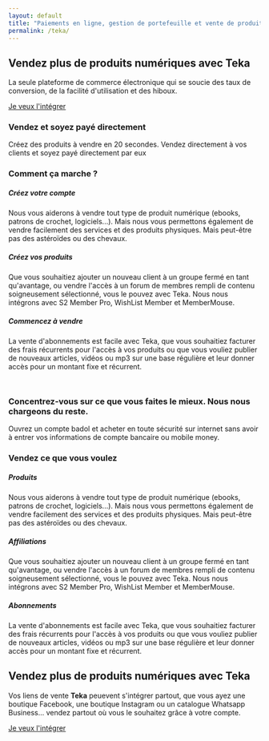 ```yaml
---
layout: default
title: "Paiements en ligne, gestion de portefeuille et vente de produits virtuels"
permalink: /teka/
---
```

<div class="container-fluid bd-hero">
    <div class="row">
        <div class="col-lg-6 m-top-big m-bottom-mini">
            <h2 class="hero-titre m-left-mini m-right-mini">
                Vendez plus de produits numériques avec Teka
            </h2>
            <p class="m-left-mini m-right-mini">La seule plateforme de commerce électronique qui se soucie des taux de conversion, de la facilité d'utilisation et des hiboux.
            </p>
            <a class="btn btn-primary m-left-mini" href="#" role="button">
                Je veux l'intégrer
		    </a>
            </div>
        <div class="col-lg-6 tk-hero">
        </div>
    </div>
</div>
<div class="container m-bottom-big m-top-big">
    <div class="row">
        <div class="col-lg-7">
            <img src="https://res.cloudinary.com/aseed/image/upload/v1615423334/badol/tk-sell_uvkhgh.png" alt="" class="img-fluid">
        </div>
        <div class="col-lg-5">
            <h3 class="fw-bold s-titre m-top-big m-left-mini m-right-mini">
            Vendez et soyez payé directement 
            </h3>
            <p class="m-left-mini">
            Créez des produits à vendre en 20 secondes.
            Vendez directement à vos clients et soyez payé directement par eux
            </p>
        </div>
    </div>
</div>
<div class="container m-bottom-big">
    <div class="row">
        <div class="col-lg-12">
            <h3 class="fw-bold s-titre text-center">
                Comment ça marche ?
            </h3>
        </div>
        <div class="col-lg-12 text-center m-top">
            <div class="row row-cols-1 row-cols-md-3 g-4">
  <div class="col">
    <div class="card h-100">
      <div class="card-body">
        <h5 class="card-title">Créez votre compte</h5>
        <p class="card-text">
            Nous vous aiderons à vendre tout type de produit numérique (ebooks, patrons de crochet, logiciels...). Mais nous vous permettons également de vendre facilement des services et des produits physiques. Mais peut-être pas des astéroïdes ou des chevaux.
        </p>
      </div>
    </div>
  </div>
  <div class="col">
    <div class="card h-100">
      <div class="card-body">
        <h5 class="card-title">Créez vos produits</h5>
        <p class="card-text">
            Que vous souhaitiez ajouter un nouveau client à un groupe fermé en tant qu'avantage, ou vendre l'accès à un forum de membres rempli de contenu soigneusement sélectionné, vous le pouvez avec Teka. Nous nous intégrons avec S2 Member Pro, WishList Member et MemberMouse.
        </p>
      </div>
    </div>
  </div>
  <div class="col">
    <div class="card h-100">
      <div class="card-body">
        <h5 class="card-title">Commencez à vendre</h5>
        <p class="card-text">
            La vente d'abonnements est facile avec Teka, que vous souhaitiez facturer des frais récurrents pour l'accès à vos produits ou que vous vouliez publier de nouveaux articles, vidéos ou mp3 sur une base régulière et leur donner accès pour un montant fixe et récurrent.
        </p>
      </div>
    </div>
  </div>
</div>
        </div>
    </div>
</div>
<div class="container-fluid bg-tk-1">
    <div class="row">
        <div class="col-lg-5 offset-lg-6 m-top-big m-bottom-mini text-white">
            <h3 class="fw-bold text-end" style="margin-top:10%;">
                Concentrez-vous sur ce que vous faites le mieux. 
                Nous nous chargeons du reste.
            </h3>
            <p class="m-left-mini m-right-mini text-end">
				Ouvrez un compte badol et acheter en toute sécurité sur internet sans avoir à entrer vos informations de compte bancaire ou mobile money.
			</p>
        </div>
    </div>
</div>
<div class="container">
    <div class="row">
        <div class="col-lg-12 m-top-big m-bottom-mini">
            <h3 class="fw-bold s-titre text-center">
                Vendez ce que vous voulez
            </h3>
        </div>
        <div class="col-lg-12 text-center m-top">
            <div class="row row-cols-1 row-cols-md-3 g-4">
  <div class="col">
    <div class="card h-100">
      <div class="card-body">
        <h5 class="card-title">Produits</h5>
        <p class="card-text">
            Nous vous aiderons à vendre tout type de produit numérique (ebooks, patrons de crochet, logiciels...). Mais nous vous permettons également de vendre facilement des services et des produits physiques. Mais peut-être pas des astéroïdes ou des chevaux.
        </p>
      </div>
    </div>
  </div>
  <div class="col">
    <div class="card h-100">
      <div class="card-body">
        <h5 class="card-title">Affiliations</h5>
        <p class="card-text">
            Que vous souhaitiez ajouter un nouveau client à un groupe fermé en tant qu'avantage, ou vendre l'accès à un forum de membres rempli de contenu soigneusement sélectionné, vous le pouvez avec Teka. Nous nous intégrons avec S2 Member Pro, WishList Member et MemberMouse.
        </p>
      </div>
    </div>
  </div>
  <div class="col">
    <div class="card h-100">
      <div class="card-body">
        <h5 class="card-title">Abonnements</h5>
        <p class="card-text">
            La vente d'abonnements est facile avec Teka, que vous souhaitiez facturer des frais récurrents pour l'accès à vos produits ou que vous vouliez publier de nouveaux articles, vidéos ou mp3 sur une base régulière et leur donner accès pour un montant fixe et récurrent.
        </p>
      </div>
    </div>
  </div>
</div>
        </div>
    </div>
</div>
<div class="container-fluid bd-hero m-top">
    <div class="row">
        <div class="col-lg-6 m-top-big m-bottom-mini">
            <h2 class="hero-titre m-left-mini m-right-mini">
                Vendez plus de produits numériques avec Teka
            </h2>
            <p class="m-left-mini m-right-mini">
              Vos liens de vente <b>Teka</b> peuevent s'intégrer partout, que vous ayez une boutique Facebook, une boutique Instagram ou un catalogue Whatsapp Business...
                vendez partout où vous le souhaitez grâce à votre compte.
            </p>
            <a class="btn btn-primary m-left-mini" href="#" role="button">
                Je veux l'intégrer
		    </a>
            </div>
        <div class="col-lg-6 tk-hero">
        </div>
    </div>
</div>